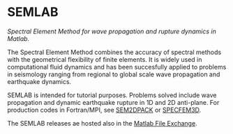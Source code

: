 # SEMLAB
*Spectral Element Method for wave propagation and rupture dynamics in Matlab.*

The Spectral Element Method combines the accuracy of spectral methods with the geometrical flexibility of finite elements. It is widely used in computational fluid dynamics and has been succesfully applied to problems in seismology ranging from regional to global scale wave propagation and earthquake dynamics. 

SEMLAB is intended for tutorial purposes. Problems solved include wave propagation and dynamic earthquake rupture in 1D and 2D anti-plane. For production codes in Fortran/MPI, see [SEM2DPACK](https://sourceforge.net/projects/sem2d/) or [SPECFEM3D](https://geodynamics.org/cig/software/specfem3d/).

The SEMLAB releases ae hosted also in the [Matlab File Exchange](https://www.mathworks.com/matlabcentral/fileexchange/6154-semlab).
